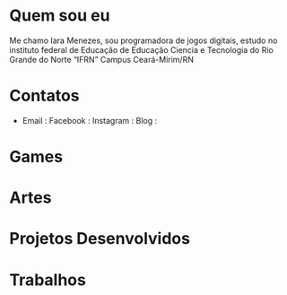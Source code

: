 # Quem sou eu

Me chamo Iara Menezes, sou programadora de jogos digitais, estudo no instituto federal de Educação de Educação Ciencia e Tecnologia do Rio Grande do Norte “IFRN” Campus Ceará-Mirim/RN

# Contatos

* Email : 
Facebook :
Instagram : 
Blog : 

# Games


# Artes


# Projetos Desenvolvidos


# Trabalhos
